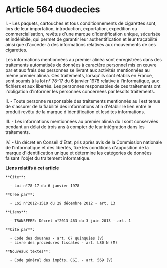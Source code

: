 # Article 564 duodecies

I. - Les paquets, cartouches et tous conditionnements de cigarettes sont, lors de leur importation, introduction,
exportation, expédition ou commercialisation, revêtus d'une marque d'identification unique, sécurisée et indélébile, qui
permet de garantir leur authentification et leur traçabilité ainsi que d'accéder à des informations relatives aux mouvements
de ces cigarettes. 

Les informations mentionnées au premier alinéa sont enregistrées dans des traitements automatisés de données à caractère
personnel mis en œuvre par et aux frais des personnes se livrant aux activités mentionnées au même premier alinéa. Ces
traitements, lorsqu'ils sont établis en France, sont soumis à la 
loi n° 78-17 du 6 janvier 1978
relative à l'informatique, aux fichiers et aux libertés. Les personnes responsables de ces traitements ont l'obligation
d'informer les personnes concernées par lesdits traitements. 

II. - Toute personne responsable des traitements mentionnés au I est tenue de s'assurer de la fiabilité des informations afin
d'établir le lien entre le produit revêtu de la marque d'identification et lesdites informations. 

III. - Les informations mentionnées au premier alinéa du I sont conservées pendant un délai de trois ans à compter de leur
intégration dans les traitements. 

IV. - Un décret en Conseil d'Etat, pris après avis de la Commission nationale de l'informatique et des libertés, fixe les
conditions d'apposition de la marque d'identification unique et détermine les catégories de données faisant l'objet du
traitement informatique.

**Liens relatifs à cet article**

	**Cite**:

	  - Loi n°78-17 du 6 janvier 1978

	**Créé par**:

	  - Loi n°2012-1510 du 29 décembre 2012 - art. 13

	**Liens**:

	  - TRANSFERE: Décret n°2013-463 du 3 juin 2013 - art. 1

	**Cité par**:

	  - Code des douanes - art. 67 quinquies (V)
	  - Livre des procédures fiscales - art. L80 N (M)

	**Nouveaux textes**:

	  - Code général des impôts, CGI. - art. 569 (V)
